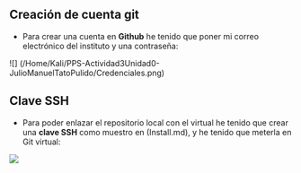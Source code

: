 ## Creación de cuenta git
* Para crear una cuenta en **Github** he tenido que poner mi correo electrónico del instituto y una contraseña:


![] (/Home/Kali/PPS-Actividad3Unidad0-JulioManuelTatoPulido/Credenciales.png)




## Clave SSH


* Para poder enlazar el repositorio local con el virtual he tenido que crear una **clave SSH** como muestro en (Install.md), y he tenido que meterla en Git virtual:


![](/Home/Kali/PPS-Actividad3Unidad0-JulioManuelTatoPulido/SSH.png)
